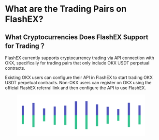 # What are the Trading Pairs on FlashEX?

## What Cryptocurrencies Does FlashEX Support for Trading？

FlashEX currently supports cryptocurrency trading via API connection with OKX, specifically for trading pairs that only include OKX USDT perpetual contracts.

Existing OKX users can configure their API in FlashEX to start trading OKX USDT perpetual contracts. Non-OKX users can register on OKX using the official FlashEX referral link and then configure the API to use FlashEX.

<figure><img src="../../.gitbook/assets/Pagination (1).png" alt=""><figcaption></figcaption></figure>
